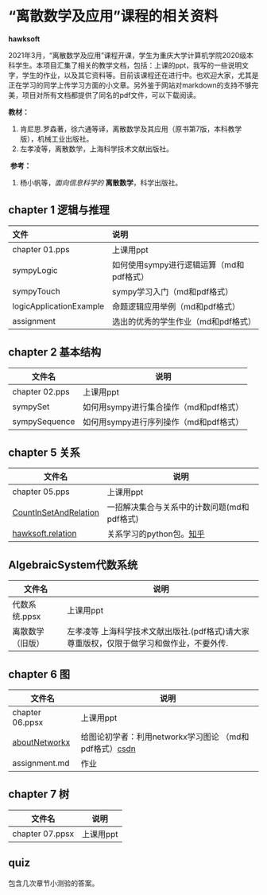 #  “离散数学及应用”课程的相关资料

   **hawksoft**



2021年3月，“离散数学及应用”课程开课，学生为重庆大学计算机学院2020级本科学生。本项目汇集了相关的教学文档，包括：上课的ppt，我写的一些说明文字，学生的作业，以及其它资料等。目前该课程还在进行中。也欢迎大家，尤其是正在学习的同学上传学习方面的小文章。另外鉴于网站对markdown的支持不够完美，项目对所有文档都提供了同名的pdf文件，可以下载阅读。

**教材：** 

1.  肯尼思.罗森著，徐六通等译，离散数学及其应用（原书第7版，本科教学版），机械工业出版社。
2. 左孝凌等，离散数学，上海科学技术文献出版社。

 **参考：**

1.  杨小帆等，*面向信息科学的* **离散数学**，科学出版社。





##   chapter 1 逻辑与推理



| 文件                    | 说明                                     |
| :---------------------- | :--------------------------------------- |
| chapter 01.pps          | 上课用ppt                                |
| sympyLogic              | 如何使用sympy进行逻辑运算（md和pdf格式） |
| sympyTouch              | sympy学习入门（md和pdf格式）             |
| logicApplicationExample | 命题逻辑应用举例（md和pdf格式）          |
| assignment              | 选出的优秀的学生作业（md和pdf格式）      |



## chapter 2 基本结构



| 文件名         | 说明                                   |
| -------------- | -------------------------------------- |
| chapter 02.pps | 上课用ppt                              |
| sympySet       | 如何用sympy进行集合操作（md和pdf格式） |
| sympySequence  | 如何用sympy进行序列操作（md和pdf格式） |



## chapter 5 关系



| 文件名                                                       | 说明                                                         |
| ------------------------------------------------------------ | ------------------------------------------------------------ |
| chapter 05.pps                                               | 上课用ppt                                                    |
| [CountInSetAndRelation](https://zhuanlan.zhihu.com/p/365833162) | 一招解决集合与关系中的计数问题(md和pdf格式)                  |
| [hawksoft.relation](https://pypi.org/project/hawksoft.relation/) | 关系学习的python包。[知乎](https://zhuanlan.zhihu.com/p/366467812) |

## AlgebraicSystem代数系统



| 文件名           | 说明                                                         |
| ---------------- | ------------------------------------------------------------ |
| 代数系统.ppsx    | 上课用ppt                                                    |
| 离散数学（旧版） | 左孝凌等 上海科学技术文献出版社.(pdf格式)请大家尊重版权，仅限于做学习和做作业，不要外传. |

## chapter 6 图

| 文件名                                                  | 说明                                                         |
| ------------------------------------------------------- | ------------------------------------------------------------ |
| chapter 06.ppsx                                         | 上课用ppt                                                    |
| [aboutNetworkx](https://zhuanlan.zhihu.com/p/371818115) | 给图论初学者：利用networkx学习图论 （md和pdf格式）[csdn](https://blog.csdn.net/qq_43687094/article/details/116722134) |
| assignment.md                                           | 作业                                                         |



## chapter 7 树

| 文件名          | 说明      |
| --------------- | --------- |
| chapter 07.ppsx | 上课用ppt |



## quiz

包含几次章节小测验的答案。



